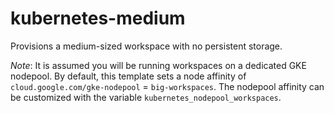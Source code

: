 # kubernetes-medium

Provisions a medium-sized workspace with no persistent storage.

_Note_: It is assumed you will be running workspaces on a dedicated GKE nodepool.
By default, this template sets a node affinity of `cloud.google.com/gke-nodepool` = `big-workspaces`.
The nodepool affinity can be customized with the variable `kubernetes_nodepool_workspaces`.
